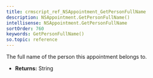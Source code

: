 ```yaml
---
title: crmscript_ref_NSAppointment_GetPersonFullName
description: NSAppointment.GetPersonFullName()
intellisense: NSAppointment.GetPersonFullName
sortOrder: 760
keywords: GetPersonFullName()
so.topic: reference
---
```



The full name of the person this appointment belongs to.



* **Returns:** String


